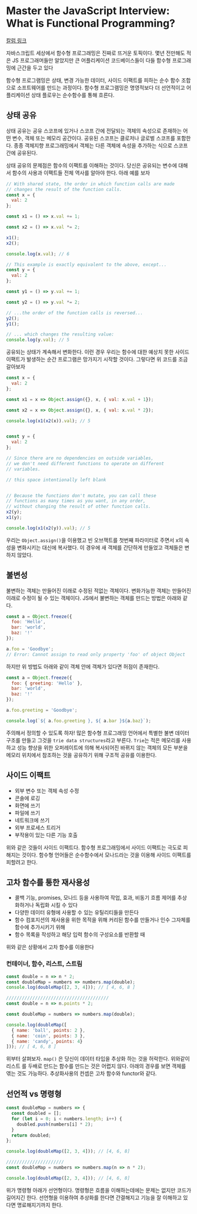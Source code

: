 # Master the JavaScript Interview: What is Functional Programming?

[칼럼 링크](https://medium.com/javascript-scene/master-the-javascript-interview-what-is-functional-programming-7f218c68b3a0)

자바스크립트 세상에서 함수형 프로그래밍은 진짜로 뜨거운 토픽이다. 몇년 전만해도 적은 JS 프로그래머들만 알았지만 큰 어플리케이션 코드베이스들이 다들 함수형 프로그래밍에 근간을 두고 있다

함수형 프로그램밍은 상태, 변경 가능한 데이터, 사이드 이팩트를 피하는 순수 함수 조합으로 소프트웨어를 만드는 과정이다. 함수형 프로그램밍은 명영적보다 더 선언적이고 어플리케이션 상태 플로우는 순수함수를 통해 흐른다. 

## 상태 공유

상태 공유는 공유 스코프에 있거나 스코프 간에 전달되는 객체의 속성으로 존재하는 어떤 변수, 객체 또는 메모리 공간이다. 공유된 스코프는 클로저나 글로벌 스코프를 포함한다. 종종 객체지향 프로그래밍에서 객체는 다른 객체에 속성을 추가하는 식으로 스코프간에 공유된다.

상태 공유의 문제점은 함수의 이팩트를 이해하는 것이다. 당신은 공유되는 변수에 대해서 함수의 사용과 이팩트들 전체 역사를 알아야 한다. 아래 예를 보자

```javascript
// With shared state, the order in which function calls are made
// changes the result of the function calls.
const x = {
  val: 2
};

const x1 = () => x.val += 1;

const x2 = () => x.val *= 2;

x1();
x2();

console.log(x.val); // 6

// This example is exactly equivalent to the above, except...
const y = {
  val: 2
};

const y1 = () => y.val += 1;

const y2 = () => y.val *= 2;

// ...the order of the function calls is reversed...
y2();
y1();

// ... which changes the resulting value:
console.log(y.val); // 5
```

공유되는 상태가 계속해서 변화한다. 이런 경우 우리는 함수에 대한 예상치 못한 사이드 이팩트가 발생하는 순간 프로그램은 망가지기 시작할 것이다. 그렇다면 위 코드를 조금 갈아보자

```javascript
const x = {
  val: 2
};

const x1 = x => Object.assign({}, x, { val: x.val + 1});

const x2 = x => Object.assign({}, x, { val: x.val * 2});

console.log(x1(x2(x)).val); // 5


const y = {
  val: 2
};

// Since there are no dependencies on outside variables,
// we don't need different functions to operate on different
// variables.

// this space intentionally left blank


// Because the functions don't mutate, you can call these
// functions as many times as you want, in any order, 
// without changing the result of other function calls.
x2(y);
x1(y);

console.log(x1(x2(y)).val); // 5
```

우리는 `Object.assign()`을 이용했고 빈 오브잭트를 첫번째 파라미터로 주면서 x의 속성을 변화시키는 대신에 복사했다. 이 경우에 새 객체를 간단하게 만들었고 객체들은 변하지 않았다.

## 불변성

불변하는 객체는 만들어진 이래로 수정된 적없는 객체이다. 변화가능한 객체는 만들어진 이래로 수정이 될 수 있는 객체이다. JS에서 불변하는 객체를 만드는 방법은 아래와 같다.

```javascript
const a = Object.freeze({
  foo: 'Hello',
  bar: 'world',
  baz: '!'
});

a.foo = 'Goodbye';
// Error: Cannot assign to read only property 'foo' of object Object
```

하지만 위 방법도 아래와 같이 객체 안에 객체가 있다면 허점이 존재한다.

```javascript
const a = Object.freeze({
  foo: { greeting: 'Hello' },
  bar: 'world',
  baz: '!'
});

a.foo.greeting = 'Goodbye';

console.log(`${ a.foo.greeting }, ${ a.bar }${a.baz}`);
```

주의해서 정의할 수 있도록 하자! 많은 함수형 프로그래밍 언어에서 특별한 불변 데이터 구조를 만들고 그것을 `trie data structures`라고 부른다. `Trie`는 적은 메모리를 사용하고 성능 향상을 위한 오퍼레이트에 의해 복사되어진 바뀌지 않는 객체의 모든 부분을 메모리 위치에서 참조하는 것을 공유하기 위해 구조적 공유를 이용한다.

## 사이드 이팩트

- 외부 변수 또는 객체 속성 수정
- 콘솔에 로깅
- 화면에 쓰기
- 파일에 쓰기
- 네트워크에 쓰기
- 외부 프로세스 트리거
- 부작용이 있는 다른 기능 호출

위와 같은 것들이 사이드 이팩트다. 함수형 프로그래밍에서 사이드 이팩트는 극도로 피해지는 것이다. 함수형 언어들은 순수함수에서 모나드라는 것을 이용해 사이드 이팩트를 피할려고 한다.

## 고차 함수를 통한 재사용성

- 콜백 기능, promises, 모나드 등을 사용하여 작업, 효과, 비동기 흐름 제어를 추상화하거나 독립화 시킬 수 있다
- 다양한 데이터 유형에 사용할 수 있는 유틸리티들을 만든다
- 함수 컴포지션의 재사용을 위한 목적을 위해 커리된 함수를 만들거나 인수 그자체를 함수에 추가시키기 위해
- 함수 목록을 작성하고 해당 입력 함수의 구성요소를 반환할 때

위와 같은 상황에서 고차 함수를 이용한다

### 컨테이너, 함수, 리스트, 스트림

```javascript
const double = n => n * 2;
const doubleMap = numbers => numbers.map(double);
console.log(doubleMap([2, 3, 4])); // [ 4, 6, 8 ]

///////////////////////////////////////
const double = n => n.points * 2;

const doubleMap = numbers => numbers.map(double);

console.log(doubleMap([
  { name: 'ball', points: 2 },
  { name: 'coin', points: 3 },
  { name: 'candy', points: 4}
])); // [ 4, 6, 8 ]
```

위부터 살펴보자. `map()` 은 당신이 데이터 타입을 추상화 하는 것을 허락한다. 위와같이 리스트 를 두배로 만드는 함수를 만드는 것은 어렵지 않다. 아래의 경우를 보면 객체를 엮는 것도 가능하다. 추상화사용의 컨셉은 고차 함수와 functor와 같다.

## 선언적 vs 명령형

```javascript
const doubleMap = numbers => {
  const doubled = [];
  for (let i = 0; i < numbers.length; i++) {
    doubled.push(numbers[i] * 2);
  }
  return doubled;
};

console.log(doubleMap([2, 3, 4])); // [4, 6, 8]

//////////////////////
const doubleMap = numbers => numbers.map(n => n * 2);

console.log(doubleMap([2, 3, 4])); // [4, 6, 8]
```

위가 명령형 아래가 선언형이다. 명령형은 흐름을 이해하는데에는 문제는 없지만 코드가 길어지긴 한다. 선언형을 이용하여 추상화를 한다면 간결해지고 기능을 잘 이해하고 있다면 명료해지기까지 한다.